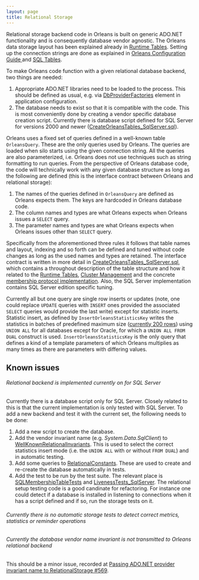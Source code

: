 ```yaml
---
layout: page
title: Relational Storage
---
```


Relational storage backend code in Orleans is built on generic ADO.NET functionality and is consequently database vendor agnostic. The Orleans data storage layout has been explained already in [Runtime Tables](Runtime-Tables). Setting up the connection strings are done as explained in [Orleans Configuration Guide ](http://dotnet.github.io/orleans/Orleans-Configuration-Guide/) and [SQL Tables](http://dotnet.github.io/orleans/Advanced-Concepts/Configuring-SQL-Tables).

To make Orleans code function with a given relational database backend, two things are needed:

1. Appropriate ADO.NET libraries need to be loaded to the process. This should be defined as usual, e.g. via [DbProviderFactories](https://msdn.microsoft.com/en-us/library/dd0w4a2z(v=vs.110).aspx) element in application configuration.
2. The database needs to exist so that it is compatible with the code. This is most conveniently done by creating a vendor specific database creation script. Currently there is database script defined for SQL Server for versions 2000 and newer ([CreateOrleansTables_SqlServer.sql](https://github.com/dotnet/orleans/blob/master/src/OrleansProviders/SQLServer/CreateOrleansTables_SqlServer.sql)).

Orleans uses a fixed set of queries defined in a well-known table ``OrleansQuery``. These are the only queries used by Orleans. The queries are loaded when silo starts using the given connection string. All the queries are also parameterized, i.e. Orleans does not use techniques such as string formatting to run queries. From the perspective of Orleans database code, the code will technically work with any given database structure as long as the following are defined (this is the interface contract between Orleans and relational storage):

1. The names of the queries defined in ``OrleansQuery`` are defined as Orleans expects them. The keys are hardcoded in Orleans database code.
2. The column names and types are what Orleans expects when Orleans issues a ``SELECT`` query.
3. The parameter names and types are what Orleans expects when Orleans issues other than ``SELECT`` query.

Specifically from the aforementioned three rules it follows that table names and layout, indexing and so forth can be defined and tuned without code changes as long as the used names and types are retained. The interface contract is written in more detail in [CreateOrleansTables_SqlServer.sql](https://github.com/dotnet/orleans/blob/master/src/OrleansProviders/SQLServer/CreateOrleansTables_SqlServer.sql), which contains a throughout description of the table structure and how it related to the
[Runtime Tables](Runtime-Tables), [Cluster Management](Cluster-Management) and the concrete [membership protocol implementation](https://github.com/dotnet/orleans/blob/master/src/Orleans/SystemTargetInterfaces/IMembershipTable.cs). Also, the SQL Server implementation contains SQL Server edition specific tuning.

Currently all but one query are single row inserts or updates (note, one could replace ``UPDATE`` queries with ``INSERT`` ones provided the associated ``SELECT`` queries would provide the last write) except for statistic inserts. Statistic insert, as defined by ``InsertOrleansStatisticsKey`` writes the statistics in batches of predefined maximum size ([currently 200 rows](https://github.com/dotnet/orleans/blob/master/src/OrleansProviders/SQLServer/SqlStatisticsPublisher.cs#L154)) using ``UNION ALL`` for all databases except for Oracle, for which a ``UNION ALL FROM DUAL`` construct is used. ``InsertOrleansStatisticsKey`` is the only query that defines a kind of a template parameters of which Orleans multiplies as many times as there are parameters with differing values.

## Known issues

###### Relational backend is implemented currently on for SQL Server

Currently there is a database script only for SQL Server. Closely related to this is that the current implementation is only tested with SQL Server. To add a new backend and test it with the current set, the following needs to be done:

1. Add a new script to create the database.
2. Add the vendor invariant name (e.g. *System.Data.SqlClient*) to [WellKnownRelationalInvariants](https://github.com/dotnet/orleans/blob/master/src/Orleans/RelationalStorage/RelationalConstants.cs#L38). This is used to select the correct statistics insert mode (i.e. the ``UNION ALL`` with or without ``FROM DUAL``) and in automatic testing.
3. Add some queries to [RelationalConstants](https://github.com/dotnet/orleans/blob/master/src/Orleans/RelationalStorage/RelationalConstants.cs#L160). These are used to create and re-create the database automatically in tests.
4. Add the test to be run by the test suite. The relevant place is [SQLMembershipTableTests](https://github.com/dotnet/orleans/blob/master/src/TesterInternal/MembershipTests/SQLMembershipTableTests.cs) and [LivenessTests_SqlServer](https://github.com/dotnet/orleans/blob/master/src/TesterInternal/MembershipTests/LivenessTests.cs#L383). The relational setup testing code is a good candinate for refactoring. For instance one could detect if a database is installed in listening to connections when it has a script defined and if so, run the storage tests on it.

###### Currently there is no automatic storage tests to detect correct metrics, statistics or reminder operations

###### Currently the database vendor name invariant is not transmitted to Orleans relational backend
This should be a minor issue, recorded at [Passing ADO.NET provider invariant name to RelationalStorage #569](https://github.com/dotnet/orleans/issues/569).
